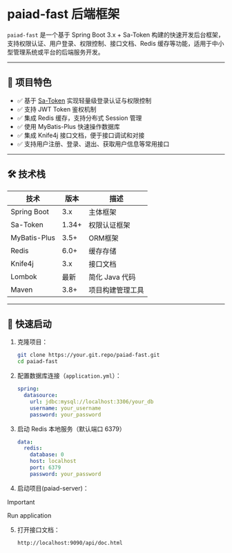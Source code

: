 # paiad-fast 后端框架

`paiad-fast` 是一个基于 Spring Boot 3.x + Sa-Token 构建的快速开发后台框架，支持权限认证、用户登录、权限控制、接口文档、Redis 缓存等功能，适用于中小型管理系统或平台的后端服务开发。

---

## 🌟 项目特色

- ✅ 基于 [Sa-Token](https://sa-token.cc/) 实现轻量级登录认证与权限控制
- ✅ 支持 JWT Token 鉴权机制
- ✅ 集成 Redis 缓存，支持分布式 Session 管理
- ✅ 使用 MyBatis-Plus 快速操作数据库
- ✅ 集成 Knife4j 接口文档，便于接口调试和对接
- ✅ 支持用户注册、登录、退出、获取用户信息等常用接口

---

## 🛠️ 技术栈

| 技术       | 版本       | 描述               |
|------------|------------|--------------------|
| Spring Boot | 3.x        | 主体框架            |
| Sa-Token   | 1.34+      | 权限认证框架         |
| MyBatis-Plus | 3.5+      | ORM框架            |
| Redis      | 6.0+       | 缓存存储            |
| Knife4j    | 3.x        | 接口文档            |
| Lombok     | 最新       | 简化 Java 代码       |
| Maven      | 3.8+       | 项目构建管理工具      |

---


## 🚀 快速启动

1. 克隆项目：

   ```bash
   git clone https://your.git.repo/paiad-fast.git
   cd paiad-fast
   ```

2. 配置数据库连接（`application.yml`）：
   ```yaml
   spring:
     datasource:
       url: jdbc:mysql://localhost:3306/your_db
       username: your_username
       password: your_password
   ```

3. 启动 Redis 本地服务（默认端口 6379）
    ```yaml
    data:
      redis:
        database: 0
        host: localhost
        port: 6379
        password: your_password
    ```
4. 启动项目(paiad-server)：
>[!important]
>Run application

5. 打开接口文档：
   ```
   http://localhost:9090/api/doc.html
   ```
